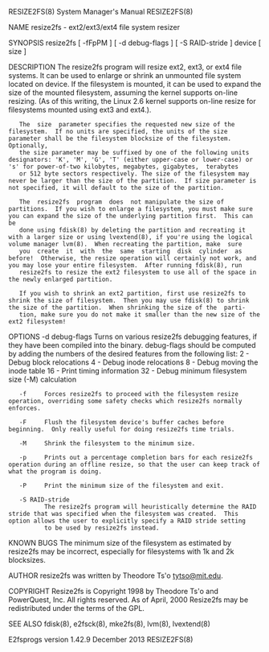 RESIZE2FS(8)                                                                               System Manager's Manual                                                                               RESIZE2FS(8)



NAME
       resize2fs - ext2/ext3/ext4 file system resizer

SYNOPSIS
       resize2fs [ -fFpPM ] [ -d debug-flags ] [ -S RAID-stride ] device [ size ]

DESCRIPTION
       The  resize2fs program will resize ext2, ext3, or ext4 file systems.  It can be used to enlarge or shrink an unmounted file system located on device.  If the filesystem is mounted, it can be used to
       expand the size of the mounted filesystem, assuming the kernel supports on-line resizing.  (As of this writing, the Linux 2.6 kernel supports on-line resize for filesystems mounted  using  ext3  and
       ext4.).

       The  size  parameter specifies the requested new size of the filesystem.  If no units are specified, the units of the size parameter shall be the filesystem blocksize of the filesystem.  Optionally,
       the size parameter may be suffixed by one of the following units designators: 'K', 'M', 'G', 'T' (either upper-case or lower-case) or 's' for power-of-two kilobytes, megabytes, gigabytes,  terabytes
       or 512 byte sectors respectively. The size of the filesystem may never be larger than the size of the partition.  If size parameter is not specified, it will default to the size of the partition.

       The  resize2fs  program  does  not manipulate the size of partitions.  If you wish to enlarge a filesystem, you must make sure you can expand the size of the underlying partition first.  This can be
       done using fdisk(8) by deleting the partition and recreating it with a larger size or using lvextend(8), if you're using the logical volume manager lvm(8).  When recreating the partition, make  sure
       you  create  it  with  the  same  starting  disk  cylinder  as before!  Otherwise, the resize operation will certainly not work, and you may lose your entire filesystem.  After running fdisk(8), run
       resize2fs to resize the ext2 filesystem to use all of the space in the newly enlarged partition.

       If you wish to shrink an ext2 partition, first use resize2fs to shrink the size of filesystem.  Then you may use fdisk(8) to shrink the size of the partition.  When shrinking the size of the  parti‐
       tion, make sure you do not make it smaller than the new size of the ext2 filesystem!

OPTIONS
       -d debug-flags
              Turns  on  various  resize2fs  debugging features, if they have been compiled into the binary.  debug-flags should be computed by adding the numbers of the desired features from the following
              list:
                   2    - Debug block relocations
                   4    - Debug inode relocations
                   8    - Debug moving the inode table
                   16   - Print timing information
                   32   - Debug minimum filesystem size (-M) calculation

       -f     Forces resize2fs to proceed with the filesystem resize operation, overriding some safety checks which resize2fs normally enforces.

       -F     Flush the filesystem device's buffer caches before beginning.  Only really useful for doing resize2fs time trials.

       -M     Shrink the filesystem to the minimum size.

       -p     Prints out a percentage completion bars for each resize2fs operation during an offline resize, so that the user can keep track of what the program is doing.

       -P     Print the minimum size of the filesystem and exit.

       -S RAID-stride
              The resize2fs program will heuristically determine the RAID stride that was specified when the filesystem was created.  This option allows the user to explicitly specify a RAID stride setting
              to be used by resize2fs instead.

KNOWN BUGS
       The minimum size of the filesystem as estimated by resize2fs may be incorrect, especially for filesystems with 1k and 2k blocksizes.

AUTHOR
       resize2fs was written by Theodore Ts'o <tytso@mit.edu>.

COPYRIGHT
       Resize2fs is Copyright 1998 by Theodore Ts'o and PowerQuest, Inc.  All rights reserved.  As of April, 2000 Resize2fs may be redistributed under the terms of the GPL.

SEE ALSO
       fdisk(8), e2fsck(8), mke2fs(8), lvm(8), lvextend(8)



E2fsprogs version 1.42.9                                                                        December 2013                                                                                    RESIZE2FS(8)
